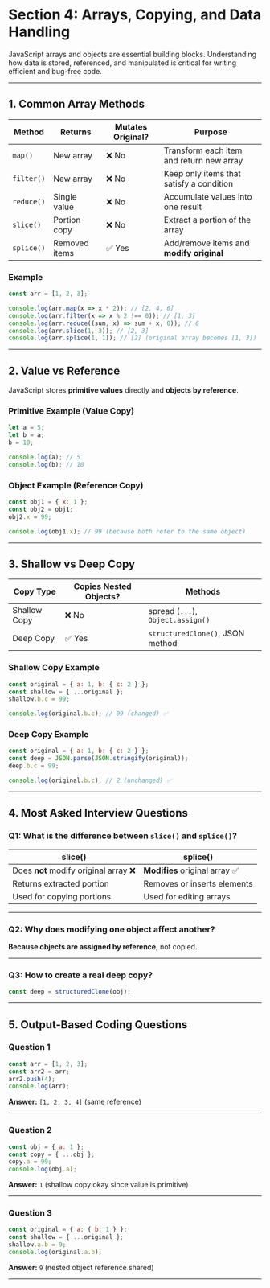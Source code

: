 # Section 4: Arrays, Copying, and Data Handling

JavaScript arrays and objects are essential building blocks. Understanding how data is stored, referenced, and manipulated is critical for writing efficient and bug-free code.

---

## 1. Common Array Methods

| Method   | Returns        | Mutates Original? | Purpose                                    |
|---------|----------------|------------------|--------------------------------------------|
| `map()`   | New array       | ❌ No             | Transform each item and return new array     |
| `filter()`| New array       | ❌ No             | Keep only items that satisfy a condition     |
| `reduce()`| Single value    | ❌ No             | Accumulate values into one result            |
| `slice()` | Portion copy    | ❌ No             | Extract a portion of the array               |
| `splice()`| Removed items   | ✅ Yes            | Add/remove items and **modify original**     |

### Example

```js
const arr = [1, 2, 3];

console.log(arr.map(x => x * 2)); // [2, 4, 6]
console.log(arr.filter(x => x % 2 !== 0)); // [1, 3]
console.log(arr.reduce((sum, x) => sum + x, 0)); // 6
console.log(arr.slice(1, 3)); // [2, 3]
console.log(arr.splice(1, 1)); // [2] (original array becomes [1, 3])
```

---

## 2. Value vs Reference

JavaScript stores **primitive values** directly and **objects by reference**.

### Primitive Example (Value Copy)
```js
let a = 5;
let b = a;
b = 10;

console.log(a); // 5
console.log(b); // 10
```

### Object Example (Reference Copy)
```js
const obj1 = { x: 1 };
const obj2 = obj1;
obj2.x = 99;

console.log(obj1.x); // 99 (because both refer to the same object)
```

---

## 3. Shallow vs Deep Copy

| Copy Type | Copies Nested Objects? | Methods |
|----------|------------------------|---------|
| Shallow Copy | ❌ No | spread (`...`), `Object.assign()` |
| Deep Copy | ✅ Yes | `structuredClone()`, JSON method |

### Shallow Copy Example
```js
const original = { a: 1, b: { c: 2 } };
const shallow = { ...original };
shallow.b.c = 99;

console.log(original.b.c); // 99 (changed) ✅
```

### Deep Copy Example
```js
const original = { a: 1, b: { c: 2 } };
const deep = JSON.parse(JSON.stringify(original));
deep.b.c = 99;

console.log(original.b.c); // 2 (unchanged) ✅
```

---

## 4. Most Asked Interview Questions

### Q1: What is the difference between `slice()` and `splice()`?
| slice() | splice() |
|--------|---------|
| Does **not** modify original array ❌ | **Modifies** original array ✅ |
| Returns extracted portion | Removes or inserts elements |
| Used for copying portions | Used for editing arrays |

---

### Q2: Why does modifying one object affect another?
**Because objects are assigned by reference**, not copied.

---

### Q3: How to create a real deep copy?

```js
const deep = structuredClone(obj);
```

---

## 5. Output-Based Coding Questions

### Question 1
```js
const arr = [1, 2, 3];
const arr2 = arr;
arr2.push(4);
console.log(arr);
```
**Answer:** `[1, 2, 3, 4]` (same reference)

---

### Question 2
```js
const obj = { a: 1 };
const copy = { ...obj };
copy.a = 99;
console.log(obj.a);
```
**Answer:** `1` (shallow copy okay since value is primitive)

---

### Question 3
```js
const original = { a: { b: 1 } };
const shallow = { ...original };
shallow.a.b = 9;
console.log(original.a.b);
```
**Answer:** `9` (nested object reference shared)

---

